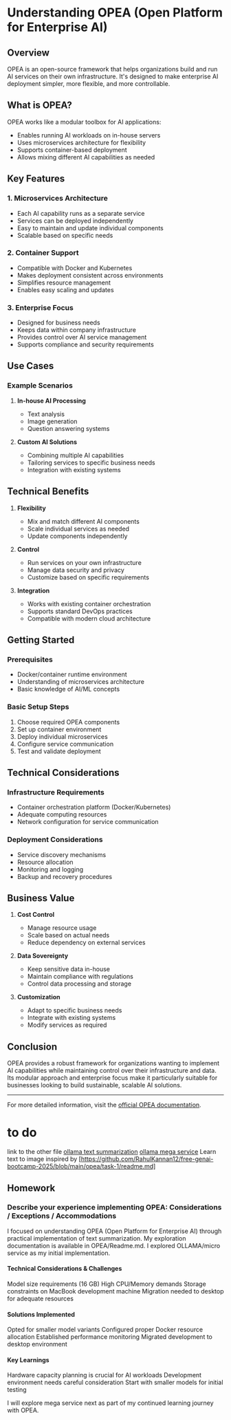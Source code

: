 # Understanding OPEA (Open Platform for Enterprise AI)

## Overview

OPEA is an open-source framework that helps organizations build and run AI services on their own infrastructure. It's designed to make enterprise AI deployment simpler, more flexible, and more controllable.

## What is OPEA?

OPEA works like a modular toolbox for AI applications:

- Enables running AI workloads on in-house servers
- Uses microservices architecture for flexibility
- Supports container-based deployment
- Allows mixing different AI capabilities as needed

## Key Features

### 1. Microservices Architecture

- Each AI capability runs as a separate service
- Services can be deployed independently
- Easy to maintain and update individual components
- Scalable based on specific needs

### 2. Container Support

- Compatible with Docker and Kubernetes
- Makes deployment consistent across environments
- Simplifies resource management
- Enables easy scaling and updates

### 3. Enterprise Focus

- Designed for business needs
- Keeps data within company infrastructure
- Provides control over AI service management
- Supports compliance and security requirements

## Use Cases

### Example Scenarios

1. **In-house AI Processing**

   - Text analysis
   - Image generation
   - Question answering systems

2. **Custom AI Solutions**
   - Combining multiple AI capabilities
   - Tailoring services to specific business needs
   - Integration with existing systems

## Technical Benefits

1. **Flexibility**

   - Mix and match different AI components
   - Scale individual services as needed
   - Update components independently

2. **Control**

   - Run services on your own infrastructure
   - Manage data security and privacy
   - Customize based on specific requirements

3. **Integration**
   - Works with existing container orchestration
   - Supports standard DevOps practices
   - Compatible with modern cloud architecture

## Getting Started

### Prerequisites

- Docker/container runtime environment
- Understanding of microservices architecture
- Basic knowledge of AI/ML concepts

### Basic Setup Steps

1. Choose required OPEA components
2. Set up container environment
3. Deploy individual microservices
4. Configure service communication
5. Test and validate deployment

## Technical Considerations

### Infrastructure Requirements

- Container orchestration platform (Docker/Kubernetes)
- Adequate computing resources
- Network configuration for service communication

### Deployment Considerations

- Service discovery mechanisms
- Resource allocation
- Monitoring and logging
- Backup and recovery procedures

## Business Value

1. **Cost Control**

   - Manage resource usage
   - Scale based on actual needs
   - Reduce dependency on external services

2. **Data Sovereignty**

   - Keep sensitive data in-house
   - Maintain compliance with regulations
   - Control data processing and storage

3. **Customization**
   - Adapt to specific business needs
   - Integrate with existing systems
   - Modify services as required

## Conclusion

OPEA provides a robust framework for organizations wanting to implement AI capabilities while maintaining control over their infrastructure and data. Its modular approach and enterprise focus make it particularly suitable for businesses looking to build sustainable, scalable AI solutions.

---

For more detailed information, visit the [official OPEA documentation](https://opea-project.github.io/latest/index.html).

# to do

link to the other file
[ollama text summarization](ollama-text-summarization.md)
[ollama mega service](mega-service.md)
Learn text to image inspired by [https://github.com/RahulKannan12/free-genai-bootcamp-2025/blob/main/opea/task-1/readme.md]

## Homework

### Describe your experience implementing OPEA: Considerations / Exceptions / Accommodations

I focused on understanding OPEA (Open Platform for Enterprise AI) through practical implementation of text summarization. My exploration documentation is available in OPEA/Readme.md. I explored OLLAMA/micro service as my initial implementation.

#### Technical Considerations & Challenges

Model size requirements (16 GB)
High CPU/Memory demands
Storage constraints on MacBook development machine
Migration needed to desktop for adequate resources

#### Solutions Implemented

Opted for smaller model variants
Configured proper Docker resource allocation
Established performance monitoring
Migrated development to desktop environment

#### Key Learnings

Hardware capacity planning is crucial for AI workloads
Development environment needs careful consideration
Start with smaller models for initial testing

I will explore mega service next as part of my continued learning journey with OPEA.
